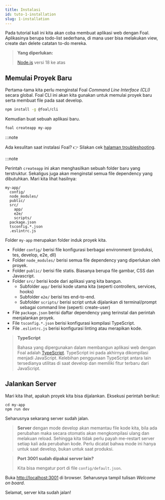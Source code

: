 ```yaml
---
title: Instalasi
id: tuto-1-installation
slug: 1-installation
---
```


Pada tutorial kali ini kita akan coba membuat aplikasi web dengan Foal. Aplikasinya berupa todo-list sederhana, di mana user bisa melakukan view, create dan delete catatan to-do mereka.

> **Yang diperlukan:**
>
> [Node.js](https://nodejs.org/en/) versi 18 ke atas

## Memulai Proyek Baru

Pertama-tama kita perlu menginstal Foal *Command Line Interface (CLI)* secara global. Foal CLI ini akan kita gunakan untuk memulai proyek baru serta membuat file pada saat develop.

```sh
npm install -g @foal/cli
```

Kemudian buat sebuah aplikasi baru.

```sh
foal createapp my-app
```

:::note

Ada kesulitan saat instalasi Foal? 👉 Silakan cek [halaman troubleshooting](./installation-troubleshooting).

:::note

Perintah `createapp` ini akan menghasilkan sebuah folder baru yang terstruktur. Sekaligus juga akan menginstal semua file dependency yang dibutuhkan. Mari kita lihat hasilnya:

```shell
my-app/
  config/
  node_modules/
  public/
  src/
    app/
    e2e/
    scripts/
  package.json
  tsconfig.*.json
  .eslintrc.js
```

Folder `my-app` merupakan folder induk proyek kita.
- Folder `config/` berisi file konfigurasi berbagai environment (produksi, tes, develop, e2e, dll)
- Folder `node_modules/` berisi semua file dependency yang diperlukan oleh proyek.
- Folder `public/` berisi file statis. Biasanya berupa file gambar, CSS dan Javascript.
- Folder `src/` berisi kode dari aplikasi yang kita bangun. 
  - Subfolder `app/` berisi kode utama kita (seperti controllers, services, hooks) 
  - Subfolder `e2e/` berisi tes end-to-end.
  - Subfolder `scripts/` berisi script untuk dijalankan di terminal/prompt sebagai command line (seperti: create-user) 
- File `package.json` berisi daftar dependency yang terinstal dan perintah menjalankan proyek.
- File `tsconfig.*.json` berisi konfigurasi kompilasi TypeScript.
- File `.eslintrc.js` berisi konfigurasi linting atau merapikan kode.

> **TypeScript**
>
> Bahasa yang dipergunakan dalam membangun aplikasi web dengan Foal adalah [TypeScript](https://www.typescriptlang.org/). TypeScript ini pada akhirnya dikompilasi menjadi JavaScript. Kelebihan penggunaan TypeScript antara lain tersedianya utilitas di saat develop dan memiliki fitur terbaru dari JavaScript.

## Jalankan Server

Mari kita lihat, apakah proyek kita bisa dijalankan. Eksekusi perintah berikut:

```
cd my-app
npm run dev
```

Seharusnya sekarang server sudah jalan.

> **Server** dengan mode develop akan memantau file kode kita, bila ada perubahan maka secara otomatis akan mengkompilasi ulang dan melakuan reload. Sehingga kita tidak perlu payah me-restart server setiap kali ada perubahan kode. Perlu dicatat bahwa mode ini hanya untuk saat develop, bukan untuk saat produksi. 

> **Port 3001 sudah dipakai server lain?**
>
> Kita bisa mengatur port di file `config/default.json`.

Buka [http://localhost:3001](http://localhost:3001) di browser. Seharusnya tampil tulisan *Welcome on board*.

Selamat, server kita sudah jalan!
